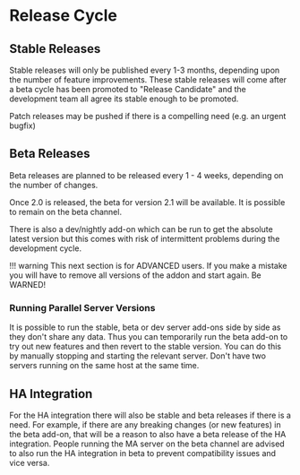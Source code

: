 # Release Cycle

## Stable Releases

Stable releases will only be published every 1-3 months, depending upon the number of feature improvements. These stable releases will come after a beta cycle has been promoted to "Release Candidate" and the development team all agree its stable enough to be promoted.

Patch releases may be pushed if there is a compelling need (e.g. an urgent bugfix)

## Beta Releases

Beta releases are planned to be released every 1 - 4 weeks, depending on the number of changes.

Once 2.0 is released, the beta for version 2.1 will be available. It is possible to remain on the beta channel.

There is also a dev/nightly add-on which can be run to get the absolute latest version but this comes with risk of intermittent problems during the development cycle.

!!! warning
    This next section is for ADVANCED users. If you make a mistake you will have to remove all versions of the addon and start again. Be WARNED!

### Running Parallel Server Versions

It is possible to run the stable, beta or dev server add-ons side by side as they don't share any data. Thus you can temporarily run the beta add-on to try out new features and then revert to the stable version. You can do this by manually stopping and starting the relevant server. Don't have two servers running on the same host at the same time.

## HA Integration

For the HA integration there will also be stable and beta releases if there is a need. For example, if there are any breaking changes (or new features) in the beta add-on, that will be a reason to also have a beta release of the HA integration. People running the MA server on the beta channel are advised to also run the HA integration in beta to prevent compatibility issues and vice versa.
